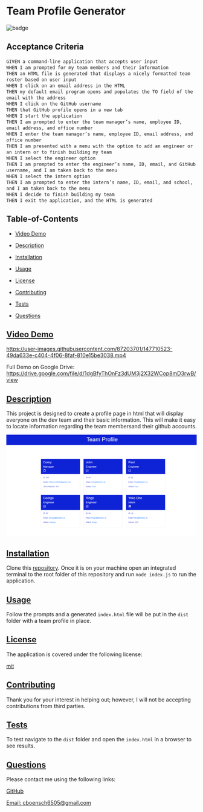 
  # Team Profile Generator
  
  
  ![badge](https://img.shields.io/badge/license-mit-blue)
    
  ## Acceptance Criteria
  ```
  GIVEN a command-line application that accepts user input
  WHEN I am prompted for my team members and their information
  THEN an HTML file is generated that displays a nicely formatted team roster based on user input
  WHEN I click on an email address in the HTML
  THEN my default email program opens and populates the TO field of the email with the address
  WHEN I click on the GitHub username
  THEN that GitHub profile opens in a new tab
  WHEN I start the application
  THEN I am prompted to enter the team manager’s name, employee ID, email address, and office number
  WHEN I enter the team manager’s name, employee ID, email address, and office number
  THEN I am presented with a menu with the option to add an engineer or an intern or to finish building my team
  WHEN I select the engineer option
  THEN I am prompted to enter the engineer’s name, ID, email, and GitHub username, and I am taken back to the menu
  WHEN I select the intern option
  THEN I am prompted to enter the intern’s name, ID, email, and school, and I am taken back to the menu
  WHEN I decide to finish building my team
  THEN I exit the application, and the HTML is generated
  ```
  ## Table-of-Contents

  * [Video Demo](#video-demo)
  * [Description](#description)
  * [Installation](#installation)
  * [Usage](#usage)
  
  * [License](#license)
    
  * [Contributing](#contributing)
  * [Tests](#tests)
  * [Questions](#questions)
  
  ## [Video Demo](#video-demo)
  
  https://user-images.githubusercontent.com/87203701/147710523-49da633e-c404-4f06-8faf-810e15be3038.mp4 
  
  Full Demo on Google Drive: https://drive.google.com/file/d/1dgBfyThOnFz3dUM3j2X32WCop8mD3rwB/view
 
 ## [Description](#table-of-contents)

  This project is designed to create a profile page in html that will display everyone on the dev team and their basic information. This will make it easy to locate information regarding the team membersand their github accounts.
  
  ![Capture of Generated HTML](/assets/image/Capture.PNG)

  ## [Installation](#table-of-contents)

  Clone this [repository](https://github.com/cboensch6505/teamProfileGenerator). Once it is on your machine open an integrated terminal to the root folder of this repository and run ```node index.js``` to run the application.

  ## [Usage](#table-of-contents)

  Follow the prompts and a generated ```index.html``` file will be put in the ```dist``` folder with a team profile in place.
    
  
  ## [License](#table-of-contents)

  The application is covered under the following license:

  
  [mit](https://choosealicense.com/licenses/mit)
    
    

  ## [Contributing](#table-of-contents)
  
  
  Thank you for your interest in helping out; however, I will not be accepting contributions from third parties.
    

  ## [Tests](#table-of-contents)

  To test navigate to the ```dist``` folder and open the ```index.html``` in a browser to see results.

  ## [Questions](#table-of-contents)

  Please contact me using the following links:

  [GitHub](https://github.com/cboensch6505)

  [Email: cboensch6505@gmail.com](mailto:cboensch6505@gmail.com)
